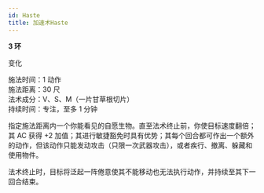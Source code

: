 ```yaml
---
id: Haste
title: 加速术Haste
---
```


**3 环**

变化

施法时间：1 动作  
施法距离：30 尺  
法术成分：V、S、M（一片甘草根切片）  
持续时间：专注，至多 1 分钟

指定施法距离内一个你能看见的自愿生物。直至法术终止前，你使目标速度翻倍；其 AC 获得 +2 加值；其进行敏捷豁免时具有优势；其每个回合都可作出一个额外的动作，但该动作只能发动攻击（只限一次武器攻击），或者疾行、撤离、躲藏和使用物件。

法术终止时，目标将泛起一阵倦意使其不能移动也无法执行动作，并持续至其下一回合结束。
